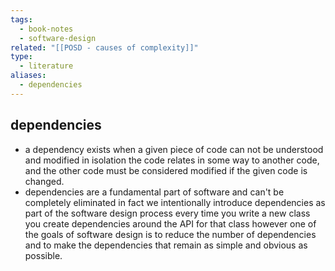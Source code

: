 ```yaml
---
tags:
  - book-notes
  - software-design
related: "[[POSD - causes of complexity]]"
type:
  - literature
aliases:
  - dependencies
---
```

## dependencies
- a dependency exists when a given piece of code can not be understood and modified in isolation the code relates in some way to another code, and the other code must be considered modified if the given code is changed.
- dependencies are a fundamental part of software and can't be completely eliminated in fact we intentionally introduce dependencies as part of the software design process every time you write a new class you create dependencies around the API for that class however one of the goals of software design is to reduce the number of dependencies and to make the dependencies that remain as simple and obvious as possible.